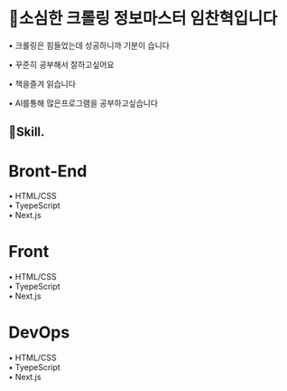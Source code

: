 <h1>🙂소심한 크롤링 정보마스터 임찬혁입니다</h1>

 • 크롤링은 힘들었는데 성공하니까 기분이 습니다 

 • 꾸준히 공부해서 잘하고싶어요

 • 책을즐겨 읽습니다

 • Al를통해 많은프로그램을 공부하고싶습니다



 
<h2>🎉Skill.</h2>

<h1>Bront-End</h1> 
• HTML/CSS
<br>
• TyepeScript
<br>
• Next.js
<br>

<h1>Front</h1>
• HTML/CSS
<br>
• TyepeScript
<br>
• Next.js

<h1>DevOps</h1>
• HTML/CSS
<br>
• TyepeScript
<br>
• Next.js
